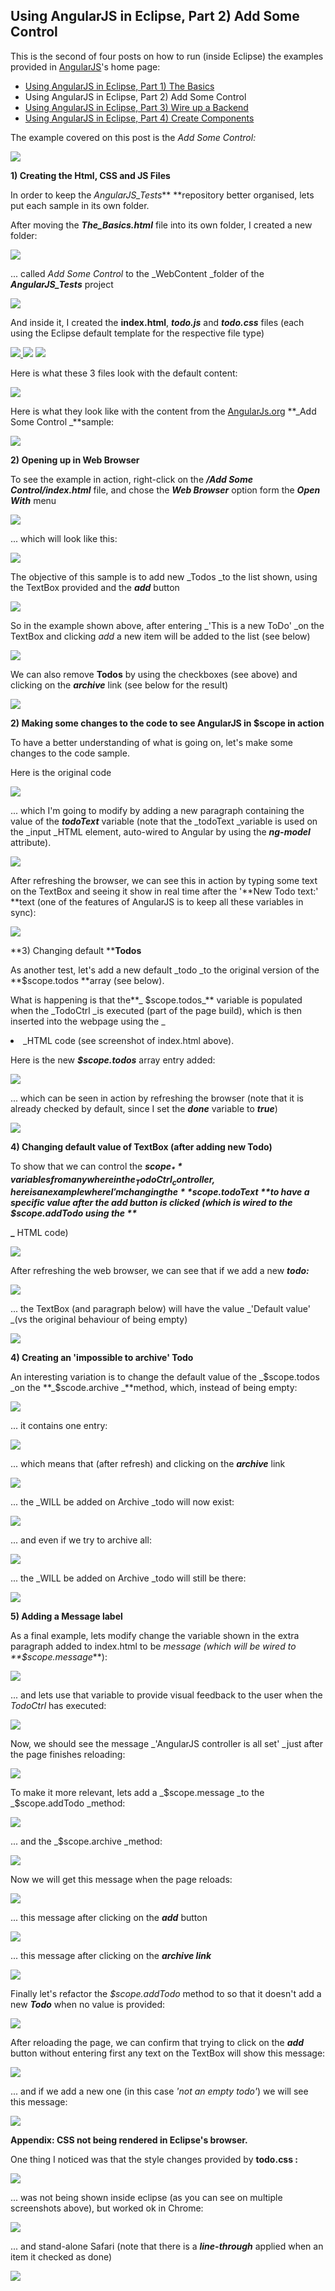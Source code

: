 ##  Using AngularJS in Eclipse, Part 2) Add Some Control 

This is the second of four posts on how to run (inside Eclipse) the examples provided in [AngularJS](http://angularjs.org/http://angularjs.org/)'s home page:  


* [Using AngularJS in Eclipse, Part 1) The Basics](/manuscript/C1_Using_AngularJS-usingangularjsineclipsepart1thebasics.md)
* Using AngularJS in Eclipse, Part 2) Add Some Control
* [Using AngularJS in Eclipse, Part 3) Wire up a Backend](/manuscript/C1_Using_AngularJS-usingangularjsineclipsepart3wireupabackend.md)
* [Using AngularJS in Eclipse, Part 4) Create Components](/manuscript/C1_Using_AngularJS-usingangularjsineclipsepart4createcomponents.md)

The example covered on this post is the _Add Some Control:_

[![](images/Screen_Shot_2014-02-19_at_19_11_58.png)](http://4.bp.blogspot.com/-Ggx-jfNLqzA/UwUL9iN-n1I/AAAAAAAAG_M/xq9SejXnuck/s1600/Screen+Shot+2014-02-19+at+19.11.58.png)

**1) Creating the Html, CSS and JS Files**  

In order to keep the _AngularJS_Tests_** **repository better organised, lets put each sample in its own folder.

After moving the **_The_Basics.html_** file into its own folder, I created a new folder:  

[![](images/Screen_Shot_2014-02-19_at_19_12_22.png)](http://3.bp.blogspot.com/-JiJ96Ym4HmM/UwUL9ggWduI/AAAAAAAAG_I/DW_DUIPNxh4/s1600/Screen+Shot+2014-02-19+at+19.12.22.png)
  
... called _Add Some Control_ to the _WebContent _folder of the **_AngularJS_Tests_** project

[![](images/Screen_Shot_2014-02-19_at_19_13_11.png)](http://2.bp.blogspot.com/-YFkNM01T66A/UwUL9vDGftI/AAAAAAAAG_E/kn1IeSlwwlg/s1600/Screen+Shot+2014-02-19+at+19.13.11.png)
  
And inside it, I created the **index.html**, **_todo.js_** and **_todo.css_** files (each using the Eclipse default template for the respective file type)

[![](images/Screen_Shot_2014-02-19_at_19_13_33.png) ](http://2.bp.blogspot.com/-Uw3Gz41gcXo/UwUL-EGs9GI/AAAAAAAAG_k/HxtAu8BVT4k/s1600/Screen+Shot+2014-02-19+at+19.13.33.png)[![](images/Screen_Shot_2014-02-19_at_19_14_24.png)](http://3.bp.blogspot.com/-Uuz0la8DzDA/UwUL-ZYwLiI/AAAAAAAAG_c/rvh4lSFysBo/s1600/Screen+Shot+2014-02-19+at+19.14.24.png) [![](images/Screen_Shot_2014-02-19_at_19_13_59.png)](http://2.bp.blogspot.com/-FngzlWPbQtw/UwUL-VBa7yI/AAAAAAAAG_g/cS0oLnhgy8A/s1600/Screen+Shot+2014-02-19+at+19.13.59.png)

Here is what these 3 files look with the default content:

[![](images/Screen_Shot_2014-02-19_at_19_15_13.png)](http://4.bp.blogspot.com/-jmuJ-DcW3X4/UwUL_aoRrII/AAAAAAAAHAM/FuIUjeGmf5o/s1600/Screen+Shot+2014-02-19+at+19.15.13.png)
  
Here is what they look like with the content from the [AngularJs.org](http://angularjs.org/) **_Add Some Control _**sample:

[![](images/Screen_Shot_2014-02-19_at_19_16_00.png)](http://2.bp.blogspot.com/-I_xSg062U6s/UwUL_TJ_EAI/AAAAAAAAG_s/fhkEjcXTOuo/s1600/Screen+Shot+2014-02-19+at+19.16.00.png)
  
**2) Opening up in Web Browser**  

To see the example in action, right-click on the **_/Add Some Control/index.html_** file, and chose the **_Web Browser_** option form the **_Open With_** menu

[![](images/Screen_Shot_2014-02-19_at_19_16_48.png)](http://3.bp.blogspot.com/-hpuGz62OHZU/UwUL_iIsiAI/AAAAAAAAG_0/CpdPF2A-kT4/s1600/Screen+Shot+2014-02-19+at+19.16.48.png)
  
... which will look like this:

[![](images/Screen_Shot_2014-02-19_at_19_17_08.png)](http://3.bp.blogspot.com/-cIi5znC_M8Y/UwUMAI0L3lI/AAAAAAAAHAI/a6lO7lUb0CM/s1600/Screen+Shot+2014-02-19+at+19.17.08.png)
  
The objective of this sample is to add new _Todos _to the list shown, using the TextBox provided and the **_add_** button

[![](images/Screen_Shot_2014-02-19_at_19_17_23.png)](http://2.bp.blogspot.com/-7-B1MRSasB0/UwUMAR8jfSI/AAAAAAAAHAE/7ADOvRzz58I/s1600/Screen+Shot+2014-02-19+at+19.17.23.png)
  
So in the example shown above, after entering _'This is a new ToDo' _on the TextBox and clicking _add_ a new item will be added to the list (see below)

[![](images/Screen_Shot_2014-02-19_at_19_18_03.png)](http://2.bp.blogspot.com/-o23m3TJm-iA/UwUMDnZWvdI/AAAAAAAAHBI/FXkI-LCm67w/s1600/Screen+Shot+2014-02-19+at+19.18.03.png)
  
We can also remove **Todos** by using the checkboxes (see above) and clicking on the _**archive**_ link (see below for the result)

[![](images/Screen_Shot_2014-02-19_at_19_18_13.png)](http://3.bp.blogspot.com/-0NRSp471UKc/UwUMBfkrADI/AAAAAAAAHAg/QiboPr5kJ_k/s1600/Screen+Shot+2014-02-19+at+19.18.13.png)
  
**2) Making some changes to the code to see AngularJS in $scope in action**

To have a better understanding of what is going on, let's make some changes to the code sample.

Here is the original code

[![](images/Screen_Shot_2014-02-19_at_19_21_07.png)](http://4.bp.blogspot.com/-cTvcHNlf84U/UwUMBqGqgKI/AAAAAAAAHAc/tQCZ8lEpNMs/s1600/Screen+Shot+2014-02-19+at+19.21.07.png)

... which I'm going to modify by adding a new paragraph containing the value of the **_todoText_** variable (note that the _todoText _variable is used on the _input _HTML element, auto-wired to Angular by using the **_ng-model_** attribute).

[![](images/Screen_Shot_2014-02-19_at_19_22_49.png)](http://1.bp.blogspot.com/-W2XeQTthQHY/UwUMCKUePNI/AAAAAAAAHAo/C-vogNV_rbg/s1600/Screen+Shot+2014-02-19+at+19.22.49.png)
  
After refreshing the browser, we can see this in action by typing some text on the TextBox and seeing it show in real time after the '**New Todo text:' **text (one of the features of AngularJS is to keep all these variables in sync):

[![](images/Screen_Shot_2014-02-19_at_19_23_10.png)](http://2.bp.blogspot.com/-x88AtVziphI/UwUMCQosOkI/AAAAAAAAHAw/zri3O-0gCRY/s1600/Screen+Shot+2014-02-19+at+19.23.10.png)

**3) Changing default ****Todos**

As another test, let's add a new default _todo _to the original version of the **$scope.todos **array (see below).

What is happening is that the**_ $scope.todos_** variable is populated when the _TodoCtrl _is executed (part of the page build), which is then inserted into the webpage using the _<li ng-repeat="todo in todos"> _HTML code (see screenshot of index.html above).

Here is the new **_$scope.todos_** array entry added:

[![](images/Screen_Shot_2014-02-19_at_19_24_28.png)](http://4.bp.blogspot.com/-wpBeDCe_iik/UwUMCzreTMI/AAAAAAAAHA4/YaiHTWvJYDI/s1600/Screen+Shot+2014-02-19+at+19.24.28.png)
 
... which can be seen in action by refreshing the browser (note that it is already checked by default, since I set the **_done_** variable to **_true_**)

[![](images/Screen_Shot_2014-02-19_at_19_24_42.png)](http://2.bp.blogspot.com/-7T6DCKO7KUs/UwUMFqasWcI/AAAAAAAAHBw/SSO1Nso5qe8/s1600/Screen+Shot+2014-02-19+at+19.24.42.png)
  
**4) Changing default value of TextBox (after adding new Todo)**  

To show that we can control the **_$scope_** variables from anywhere in the _TodoCtrl _controller, here is an example where I'm changing the **$scope.todoText **to have a specific value after the **_add_** button is clicked (which is wired to the $scope.addTodo using the **_<form ng-submit="addTodo()">_** HTML code)

[![](images/Screen_Shot_2014-02-19_at_19_25_25.png)](http://1.bp.blogspot.com/-blM-1PnXY2A/UwUMDhheLdI/AAAAAAAAHBE/KFWju9d-vgE/s1600/Screen+Shot+2014-02-19+at+19.25.25.png)

After refreshing the web browser, we can see that if we add a new **_todo:_**

[![](images/Screen_Shot_2014-02-19_at_19_26_11.png)](http://3.bp.blogspot.com/-58njwzfxfGY/UwUMEAnSZkI/AAAAAAAAHBQ/tj6E6i8fTNo/s1600/Screen+Shot+2014-02-19+at+19.26.11.png)
  
...  the TextBox (and paragraph below) will have the value _'Default value' _(vs the original behaviour of being empty)

[![](images/Screen_Shot_2014-02-19_at_19_26_19.png)](http://1.bp.blogspot.com/-Na1RbUwG2DE/UwUMEp_z4yI/AAAAAAAAHBg/nQSLw8MP1Uc/s1600/Screen+Shot+2014-02-19+at+19.26.19.png)

**4) Creating an 'impossible to archive' Todo**  

An interesting variation is to change the default value of the _$scope.todos _on the **_$scode.archive _**method, which, instead of being empty:

[![](images/Screen_Shot_2014-02-19_at_19_38_31.png)](http://4.bp.blogspot.com/-ACW_3L81vHA/UwUMFKc--mI/AAAAAAAAHBc/dXw_5MuaBPI/s1600/Screen+Shot+2014-02-19+at+19.38.31.png)
  
... it contains one entry:

[![](images/Screen_Shot_2014-02-19_at_19_38_48.png)](http://2.bp.blogspot.com/-VSkRhvnYQa4/UwUMH0ht0wI/AAAAAAAAHCY/iEN-jK3S9jY/s1600/Screen+Shot+2014-02-19+at+19.38.48.png)
  
... which means that (after refresh) and clicking on the **_archive_** link  

[![](images/Screen_Shot_2014-02-19_at_19_39_05.png)](http://2.bp.blogspot.com/-yURBhNShYyk/UwUMFqK-dJI/AAAAAAAAHBs/9EGmX26NSTQ/s1600/Screen+Shot+2014-02-19+at+19.39.05.png)

... the _WILL be added on Archive _todo will now exist:

[![](images/Screen_Shot_2014-02-19_at_19_39_23.png)](http://2.bp.blogspot.com/-ZfzlxMFFEI4/UwUMGdv-DlI/AAAAAAAAHB4/LyDVTjvB8ZU/s1600/Screen+Shot+2014-02-19+at+19.39.23.png)
  
... and even if we try to archive all:

[![](images/Screen_Shot_2014-02-19_at_19_39_30.png)](http://1.bp.blogspot.com/-cn1UefwZP_o/UwUMGkqasqI/AAAAAAAAHCA/XlH-yTXyOqU/s1600/Screen+Shot+2014-02-19+at+19.39.30.png)
  
... the _WILL be added on Archive _todo will still be there:

[![](images/Screen_Shot_2014-02-19_at_19_39_37.png)](http://4.bp.blogspot.com/-_Y-K8w59hm0/UwUMG73LmKI/AAAAAAAAHCI/nfrCHDf7V_E/s1600/Screen+Shot+2014-02-19+at+19.39.37.png)
  
**5) Adding a Message label**  
  
As a final example, lets modify change the variable shown in the extra paragraph added to index.html to be _message _(which will be wired to **_$scope.message_**):

[![](images/Screen_Shot_2014-02-19_at_19_39_56.png)](http://4.bp.blogspot.com/-EhmzmcUXHq0/UwUMHf4YHeI/AAAAAAAAHCQ/Ar-X21KVEeg/s1600/Screen+Shot+2014-02-19+at+19.39.56.png)
  
... and lets use that variable to provide visual feedback to the user when the _TodoCtrl_ has executed:

[![](images/Screen_Shot_2014-02-19_at_19_41_13.png)](http://4.bp.blogspot.com/-i85PXWSDdgo/UwUMKEM7kpI/AAAAAAAAHDQ/nw9U0FRmGSI/s1600/Screen+Shot+2014-02-19+at+19.41.13.png)
  
Now, we should see the message _'AngularJS controller is all set' _just after the page finishes reloading:

[![](images/Screen_Shot_2014-02-19_at_19_41_29.png)](http://2.bp.blogspot.com/-cX9uRpuo-00/UwUMIJdP3iI/AAAAAAAAHCg/8O2a61UFh8I/s1600/Screen+Shot+2014-02-19+at+19.41.29.png)
  
To make it more relevant, lets add a _$scope.message _to the _$scope.addTodo _method:

[![](images/Screen_Shot_2014-02-19_at_19_42_07.png)](http://3.bp.blogspot.com/--oHnxQ7QAyo/UwUMIlA0XHI/AAAAAAAAHCo/pIF8UeE5eG8/s1600/Screen+Shot+2014-02-19+at+19.42.07.png)

... and the _$scope.archive _method:

[![](images/Screen_Shot_2014-02-19_at_19_42_44.png)](http://1.bp.blogspot.com/-zBSzuJ9an_w/UwUMI-RYYsI/AAAAAAAAHCw/03nAjHdgMYk/s1600/Screen+Shot+2014-02-19+at+19.42.44.png)
  
Now we will get this message when the page reloads:

[![](images/Screen_Shot_2014-02-19_at_19_43_26.png)](http://4.bp.blogspot.com/-ZXccdPcMOCc/UwUMJJnAnpI/AAAAAAAAHC4/9TU5mVf_3Nw/s1600/Screen+Shot+2014-02-19+at+19.43.26.png)
  
... this message after clicking on the **_add_** button

[![](images/Screen_Shot_2014-02-19_at_19_43_41.png)](http://4.bp.blogspot.com/-y9cNO8EPkLU/UwUMJgn6NUI/AAAAAAAAHDA/4E1HJEfn98w/s1600/Screen+Shot+2014-02-19+at+19.43.41.png)
  
... this message after clicking on the **_archive link_**

[![](images/Screen_Shot_2014-02-19_at_19_43_49.png)](http://2.bp.blogspot.com/-pWwcsxy5bWo/UwUMMSwx3TI/AAAAAAAAHDs/Yvxno_I7qB4/s1600/Screen+Shot+2014-02-19+at+19.43.49.png)

Finally let's refactor the _$scope.addTodo_ method to so that it doesn't add a new **_Todo_** when no value is provided:

[![](images/Screen_Shot_2014-02-19_at_19_46_44.png)](http://1.bp.blogspot.com/-_7u2v42WRW4/UwUMKZphOkI/AAAAAAAAHDM/jQ41p0HmfN4/s1600/Screen+Shot+2014-02-19+at+19.46.44.png)
  
After reloading the page, we can confirm that trying to click on the **_add_** button without entering first any text on the TextBox will show this message:

[![](images/Screen_Shot_2014-02-19_at_19_46_57.png)](http://2.bp.blogspot.com/-uHf1sWfTeYU/UwUMKwMFE8I/AAAAAAAAHDg/wGko_Tqo5tE/s1600/Screen+Shot+2014-02-19+at+19.46.57.png)
  
... and if we add a new one (in this case _'not an empty todo'_) we will see this message:

[![](images/Screen_Shot_2014-02-19_at_19_47_16.png)](http://4.bp.blogspot.com/-bj_96xx3rPY/UwUML6FV1_I/AAAAAAAAHDo/Qt0cxldNEU8/s1600/Screen+Shot+2014-02-19+at+19.47.16.png)

**Appendix: CSS not being rendered in Eclipse's browser.**  

One thing I noticed was that the style changes provided by **todo.css :**

[![](images/Screen_Shot_2014-02-19_at_19_48_52.png)](http://1.bp.blogspot.com/-HRRCFOiW0vM/UwUMMOs3kJI/AAAAAAAAHEI/Ddi8DWyChAU/s1600/Screen+Shot+2014-02-19+at+19.48.52.png)

... was not being shown inside eclipse (as you can see on multiple screenshots above), but worked ok in Chrome:

[![](images/Screen_Shot_2014-02-19_at_19_49_10.png)](http://2.bp.blogspot.com/-kwSI1Ta5Dy4/UwUMMsmHGhI/AAAAAAAAHD0/ZRTDl9V0DTY/s1600/Screen+Shot+2014-02-19+at+19.49.10.png)
  
... and stand-alone Safari (note that there is a **_line-through_** applied when an item it checked as done)

[![](images/Screen_Shot_2014-02-19_at_19_50_59.png)](http://1.bp.blogspot.com/-uPKfMucEGz4/UwUMMzQuAII/AAAAAAAAHEE/sQK7pVlCd0A/s1600/Screen+Shot+2014-02-19+at+19.50.59.png)